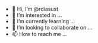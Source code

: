 - 👋 Hi, I’m @rdiasust
- 👀 I’m interested in ...
- 🌱 I’m currently learning ...
- 💞️ I’m looking to collaborate on ...
- 📫 How to reach me ...

<!---
rdiasust/rdiasust is a ✨ special ✨ repository because its `README.md` (this file) appears on your GitHub profile.
You can click the Preview link to take a look at your changes.
--->
